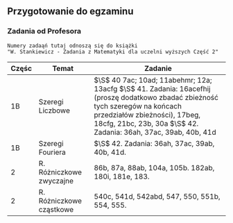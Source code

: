 ## Przygotowanie do egzaminu

### Zadania od Profesora

```{note}
Numery zadaąń tutaj odnoszą się do książki
"W. Stankiewicz - Zadania z Matematyki dla uczelni wyższych Część 2"
```

| Częśc | Temat | Zadanie |
|---| --- | --- |
| 1B | Szeregi Liczbowe | $\S$ 40 7ac; 10ad; 11abehmr; 12a; 13acfg $\S$ 41. Zadania: 16acefhij (proszę dodatkowo zbadać zbieżność tych szeregów na końcach przedziałów zbieżności), 17beg, 18cfg, 21bc, 23b, 30a  $\S$ 42. Zadania: 36ah, 37ac, 39ab, 40b, 41d | 
| 1B | Szeregi Fouriera | $\S$ 42. Zadania: 36ah, 37ac, 39ab, 40b, 41d. |
| 2  | R. Różniczkowe zwyczajne | 86b, 87a, 88ab, 104a, 105b. 182ab, 180i, 181e, 183. |
| 2  | R. Różniczkowe cząstkowe | 540c, 541d, 542abd, 547, 550, 551b, 554, 555. |


